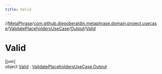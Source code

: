 ```yaml
---
title: Valid
---
```

//[MetaPhrase](../../../../../index.html)/[com.github.diegoberaldin.metaphrase.domain.project.usecase](../../../index.html)/[ValidatePlaceholdersUseCase](../../index.html)/[Output](../index.html)/[Valid](index.html)



# Valid



[jvm]\
object [Valid](index.html) : [ValidatePlaceholdersUseCase.Output](../index.html)


